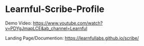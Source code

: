 # Learnful-Scribe-Profile

Demo Video: https://www.youtube.com/watch?v=PDYgJmapLCE&ab_channel=Learnful

Landing Page/Documention: https://learnfullabs.github.io/scribe/
